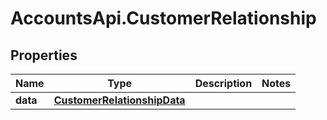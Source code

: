 # AccountsApi.CustomerRelationship

## Properties
Name | Type | Description | Notes
------------ | ------------- | ------------- | -------------
**data** | [**CustomerRelationshipData**](CustomerRelationshipData.md) |  | 
